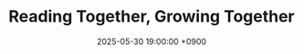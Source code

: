 ---
layout: news_detail
title: "Reading Together, Growing Together"
date: 2025-05-30 19:00:00 +0900
image: 25interactive.jpg
detail: "Dr. Yim led a lecture titled 'Reading Together, Growing Together', engaging young children and their caregivers."
long_detail: "Dr. Yim led a lecture titled 'Reading Together, Growing Together', engaging young children and their caregivers. The series, offered to local families, introduced interactive book reading strategies that encourage communication and strengthen emotional bonds through shared reading."
---